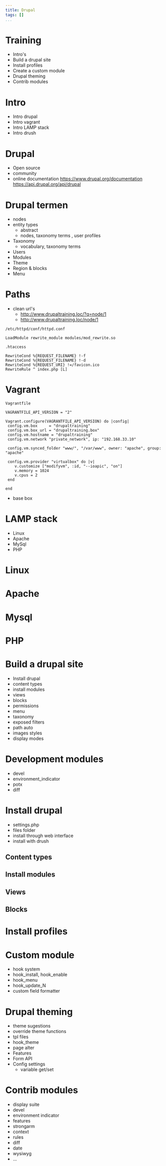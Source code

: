 ```yaml
---
title: Drupal
tags: []
...
```


# Training
* Intro's
* Build a drupal site
* Install profiles
* Create a custom module
* Drupal theming
* Contrib modules

# Intro
* Intro drupal
* Intro vagrant
* Intro LAMP stack
* Intro drush

# Drupal
* Open source
* community
* online documentation 
  https://www.drupal.org/documentation
  https://api.drupal.org/api/drupal

# Drupal termen
* nodes
* entity types
    * abstract
    * nodes, taxonomy terms , user profiles
* Taxonomy
    * vocabulary, taxonomy terms
* Users
* Modules
* Theme
* Region & blocks
* Menu

# Paths
* clean url's
    * http://www.drupaltraining.loc/?q=node/1
    * http://www.drupaltraining.loc/node/1

```
/etc/httpd/conf/httpd.conf

LoadModule rewrite_module modules/mod_rewrite.so
```

```
.htaccess

RewriteCond %{REQUEST_FILENAME} !-f
RewriteCond %{REQUEST_FILENAME} !-d
RewriteCond %{REQUEST_URI} !=/favicon.ico
RewriteRule ^ index.php [L]
```

# Vagrant

```
Vagrantfile

VAGRANTFILE_API_VERSION = "2"

Vagrant.configure(VAGRANTFILE_API_VERSION) do |config|
 config.vm.box     = "drupaltraining" 
 config.vm.box_url = "drupaltraining.box"
 config.vm.hostname = "drupaltraining"
 config.vm.network "private_network", ip: "192.168.33.10"

 config.vm.synced_folder "www/", "/var/www", owner: "apache", group: "apache"

 config.vm.provider "virtualbox" do |v|
    v.customize ["modifyvm", :id, "--ioapic", "on"]
    v.memory = 1024
    v.cpus = 2
 end

end

```

* base box


# LAMP stack
* Linux
* Apache
* MySql
* PHP

# Linux

# Apache

# Mysql

# PHP

# Build a drupal site
* Install drupal
* content types
* install modules
* views
* blocks
* permissions
* menu
* taxonomy
* exposed filters
* path auto
* images styles
* display modes
  
# Development modules
* devel
* environment_indicator
* potx
* diff 

# Install drupal
* settings.php
* files folder
* install through web interface
* install with drush

## Content types

## Install modules

## Views

## Blocks
  
# Install profiles

# Custom module
* hook system
* hook_install, hook_enable
* hook_menu
* hook_update_N
* custom field formatter

# Drupal theming
* theme sugestions
* override theme functions
* tpl files
* hook_theme
* page alter
* Features
* Form API
* Config settings
    * variable get/set

# Contrib modules
* display suite
* devel
* environment indicator
* features
* strongarm
* context
* rules
* diff
* date
* wysiwyg
* ...
